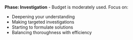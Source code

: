 **Phase: Investigation** - Budget is moderately used. Focus on:
- Deepening your understanding
- Making targeted investigations
- Starting to formulate solutions
- Balancing thoroughness with efficiency
